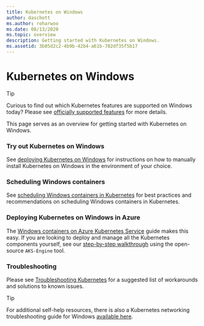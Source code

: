 ```yaml
---
title: Kubernetes on Windows
author: daschott
ms.author: roharwoo
ms.date: 08/13/2020
ms.topic: overview
description: Getting started with Kubernetes on Windows.
ms.assetid: 3b05d2c2-4b9b-42b4-a61b-702df35f5b17
---
```

# Kubernetes on Windows

> [!TIP]
> Curious to find out which Kubernetes features are supported on Windows today? Please see [officially supported features](https://kubernetes.io/docs/setup/production-environment/windows/intro-windows-in-kubernetes/#supported-functionality-and-limitations) for more details.

This page serves as an overview for getting started with Kubernetes on Windows.

### Try out Kubernetes on Windows

See [deploying Kubernetes on Windows](/azure/aks/hybrid/aks-hci-evaluation-guide) for instructions on how to manually install Kubernetes on Windows in the environment of your choice.

### Scheduling Windows containers

See [scheduling Windows containers in Kubernetes](https://kubernetes.io/docs/setup/production-environment/windows/user-guide-windows-containers/) for best practices and recommendations on scheduling Windows containers in Kubernetes.

### Deploying Kubernetes on Windows in Azure

The [Windows containers on Azure Kubernetes Service](/azure/aks/windows-container-cli) guide makes this easy. If you are looking to deploy and manage all the Kubernetes components yourself, see our [step-by-step walkthrough](https://github.com/Azure/aks-engine/blob/master/docs/topics/windows.md) using the open-source `AKS-Engine` tool.

### Troubleshooting
Please see [Troubleshooting Kubernetes](./common-problems.md) for a suggested list of workarounds and solutions to known issues.
>[!TIP]
> For additional self-help resources, there is also a Kubernetes networking troubleshooting guide for Windows [available here](https://techcommunity.microsoft.com/t5/Networking-Blog/Troubleshooting-Kubernetes-Networking-on-Windows-Part-1/ba-p/508648).
